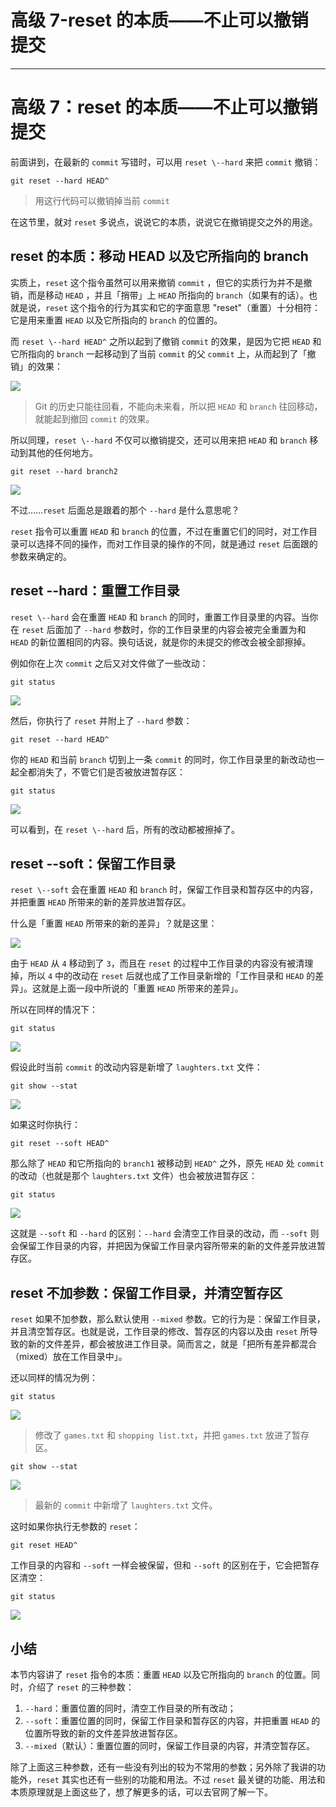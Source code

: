 
# 高级 7-reset 的本质——不止可以撤销提交
---

# 高级 7：reset 的本质——不止可以撤销提交

前面讲到，在最新的 `commit` 写错时，可以用 `reset \--hard` 来把 `commit` 撤销：

```
git reset --hard HEAD^
```

> 用这行代码可以撤销掉当前 `commit`

在这节里，就对 `reset` 多说点，说说它的本质，说说它在撤销提交之外的用途。

## reset 的本质：移动 HEAD 以及它所指向的 branch

实质上，`reset` 这个指令虽然可以用来撤销 `commit` ，但它的实质行为并不是撤销，而是移动 `HEAD` ，并且「捎带」上 `HEAD` 所指向的 `branch`（如果有的话）。也就是说，`reset` 这个指令的行为其实和它的字面意思 "reset"（重置）十分相符：它是用来重置 `HEAD` 以及它所指向的 `branch` 的位置的。

而 `reset \--hard HEAD^` 之所以起到了撤销 `commit` 的效果，是因为它把 `HEAD` 和它所指向的 `branch` 一起移动到了当前 `commit` 的父 `commit` 上，从而起到了「撤销」的效果：

![](https://p1-jj.byteimg.com/tos-cn-i-t2oaga2asx/gold-user-assets/2017/11/22/15fe19c8a3235853~tplv-t2oaga2asx-image.image)

> Git 的历史只能往回看，不能向未来看，所以把 `HEAD` 和 `branch` 往回移动，就能起到撤回 `commit` 的效果。

所以同理，`reset \--hard` 不仅可以撤销提交，还可以用来把 `HEAD` 和 `branch` 移动到其他的任何地方。

```
git reset --hard branch2
```

![](https://p1-jj.byteimg.com/tos-cn-i-t2oaga2asx/gold-user-assets/2017/11/22/15fe333cb605b0de~tplv-t2oaga2asx-image.image)

不过……`reset` 后面总是跟着的那个 `--hard` 是什么意思呢？

`reset` 指令可以重置 `HEAD` 和 `branch` 的位置，不过在重置它们的同时，对工作目录可以选择不同的操作，而对工作目录的操作的不同，就是通过 `reset` 后面跟的参数来确定的。

## reset --hard：重置工作目录

`reset \--hard` 会在重置 `HEAD` 和 `branch` 的同时，重置工作目录里的内容。当你在 `reset` 后面加了 `--hard` 参数时，你的工作目录里的内容会被完全重置为和 `HEAD` 的新位置相同的内容。换句话说，就是你的未提交的修改会被全部擦掉。

例如你在上次 `commit` 之后又对文件做了一些改动：

```
git status
```

![](https://p1-jj.byteimg.com/tos-cn-i-t2oaga2asx/gold-user-assets/2017/11/22/15fe333cb5a0e894~tplv-t2oaga2asx-image.image)

然后，你执行了 `reset` 并附上了 `--hard` 参数：

```
git reset --hard HEAD^
```

你的 `HEAD` 和当前 `branch` 切到上一条 `commit` 的同时，你工作目录里的新改动也一起全都消失了，不管它们是否被放进暂存区：

```
git status
```

![](https://p1-jj.byteimg.com/tos-cn-i-t2oaga2asx/gold-user-assets/2017/11/22/15fe333cb5dbef68~tplv-t2oaga2asx-image.image)

可以看到，在 `reset \--hard` 后，所有的改动都被擦掉了。

## reset --soft：保留工作目录

`reset \--soft` 会在重置 `HEAD` 和 `branch` 时，保留工作目录和暂存区中的内容，并把重置 `HEAD` 所带来的新的差异放进暂存区。

什么是「重置 `HEAD` 所带来的新的差异」？就是这里：

![](https://p1-jj.byteimg.com/tos-cn-i-t2oaga2asx/gold-user-assets/2017/11/22/15fe333cb5c6a249~tplv-t2oaga2asx-image.image)

由于 `HEAD` 从 `4` 移动到了 `3`，而且在 `reset` 的过程中工作目录的内容没有被清理掉，所以 `4` 中的改动在 `reset` 后就也成了工作目录新增的「工作目录和 `HEAD` 的差异」。这就是上面一段中所说的「重置 `HEAD` 所带来的差异」。

所以在同样的情况下：

```
git status
```

![](https://p1-jj.byteimg.com/tos-cn-i-t2oaga2asx/gold-user-assets/2017/11/22/15fe333cb5a0e894~tplv-t2oaga2asx-image.image)

假设此时当前 `commit` 的改动内容是新增了 `laughters.txt` 文件：

```
git show --stat
```

![](https://p1-jj.byteimg.com/tos-cn-i-t2oaga2asx/gold-user-assets/2017/11/22/15fe333cb7cdd727~tplv-t2oaga2asx-image.image)

如果这时你执行：

```
git reset --soft HEAD^
```

那么除了 `HEAD` 和它所指向的 `branch1` 被移动到 `HEAD^` 之外，原先 `HEAD` 处 `commit` 的改动（也就是那个 `laughters.txt` 文件）也会被放进暂存区：

```
git status
```

![](https://p1-jj.byteimg.com/tos-cn-i-t2oaga2asx/gold-user-assets/2017/11/22/15fe333cb7e6e40b~tplv-t2oaga2asx-image.image)

这就是 `--soft` 和 `--hard` 的区别：`--hard` 会清空工作目录的改动，而 `--soft` 则会保留工作目录的内容，并把因为保留工作目录内容所带来的新的文件差异放进暂存区。

## reset 不加参数：保留工作目录，并清空暂存区

`reset` 如果不加参数，那么默认使用 `--mixed` 参数。它的行为是：保留工作目录，并且清空暂存区。也就是说，工作目录的修改、暂存区的内容以及由 `reset` 所导致的新的文件差异，都会被放进工作目录。简而言之，就是「把所有差异都混合（mixed）放在工作目录中」。

还以同样的情况为例：

```
git status
```

![](https://p1-jj.byteimg.com/tos-cn-i-t2oaga2asx/gold-user-assets/2017/11/22/15fe333cb5a0e894~tplv-t2oaga2asx-image.image)

> 修改了 `games.txt` 和 `shopping list.txt`，并把 `games.txt` 放进了暂存区。

```
git show --stat
```

![](https://p1-jj.byteimg.com/tos-cn-i-t2oaga2asx/gold-user-assets/2017/11/22/15fe333cb7cdd727~tplv-t2oaga2asx-image.image)

> 最新的 `commit` 中新增了 `laughters.txt` 文件。

这时如果你执行无参数的 `reset`：

```
git reset HEAD^
```

工作目录的内容和 `--soft` 一样会被保留，但和 `--soft` 的区别在于，它会把暂存区清空：

```
git status
```

![](https://p1-jj.byteimg.com/tos-cn-i-t2oaga2asx/gold-user-assets/2017/11/22/15fe333d086f9754~tplv-t2oaga2asx-image.image)

## 小结

本节内容讲了 `reset` 指令的本质：重置 `HEAD` 以及它所指向的 `branch` 的位置。同时，介绍了 `reset` 的三种参数：

1.  `--hard`：重置位置的同时，清空工作目录的所有改动；
2.  `--soft`：重置位置的同时，保留工作目录和暂存区的内容，并把重置 `HEAD` 的位置所导致的新的文件差异放进暂存区。
3.  `--mixed`（默认）：重置位置的同时，保留工作目录的内容，并清空暂存区。

除了上面这三种参数，还有一些没有列出的较为不常用的参数；另外除了我讲的功能外，`reset` 其实也还有一些别的功能和用法。不过 `reset` 最关键的功能、用法和本质原理就是上面这些了，想了解更多的话，可以去官网了解一下。
    